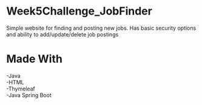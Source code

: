 # Week5Challenge_JobFinder
Simple website for finding and posting new jobs. Has basic security options and ability to add/update/delete job postings

# Made With
-Java <br>
-HTML<br>
-Thymeleaf<br>
-Java Spring Boot<br>
